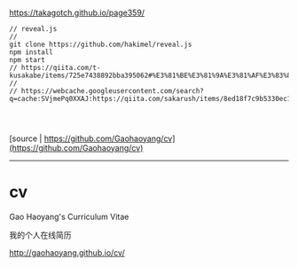 ######
https://takagotch.github.io/page359/

```
// reveal.js
//
git clone https://github.com/hakimel/reveal.js
npm install
npm start
// https://qiita.com/t-kusakabe/items/725e7438892bba395062#%E3%81%BE%E3%81%9A%E3%81%AF%E3%83%80%E3%82%A6%E3%83%B3%E3%83%AD%E3%83%BC%E3%83%89
//
// https://webcache.googleusercontent.com/search?q=cache:SVjmePq0XXAJ:https://qiita.com/sakarush/items/8ed18f7c9b5330ec1eb5+&cd=2&hl=ja&ct=clnk&gl=jp


```


```
```


```
```

[source | https://github.com/Gaohaoyang/cv](https://github.com/Gaohaoyang/cv)


---
# cv

Gao Haoyang's Curriculum Vitae

我的个人在线简历

http://gaohaoyang.github.io/cv/
